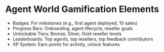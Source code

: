 
# Agent World Gamification Elements

- Badges: For milestones (e.g., first agent deployed, 10 sales)
- Progress Bars: Onboarding, agent lifecycle, reseller goals
- Unlockable Tiers: Bronze, Silver, Gold reseller levels
- Leaderboards: Top agents, top resellers, top feedback contributors
- XP System: Earn points for activity, unlock features
